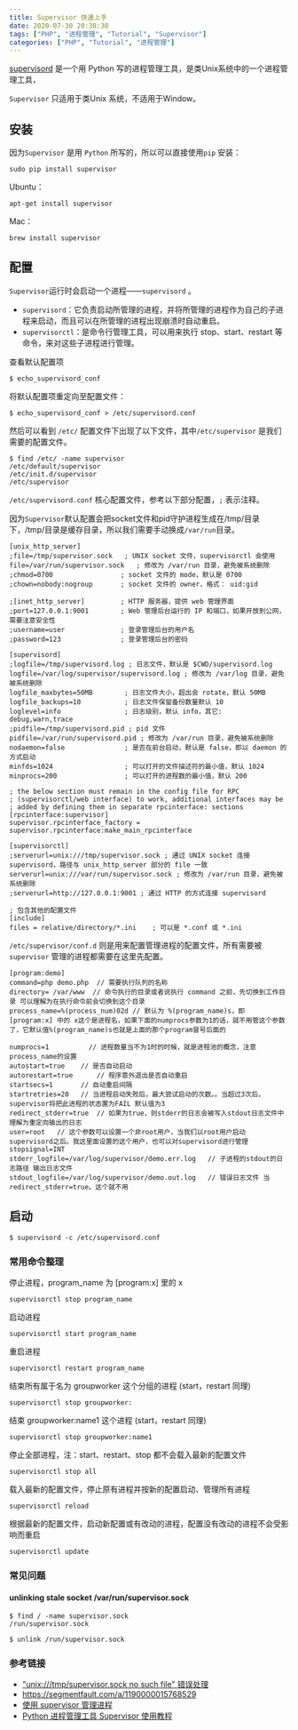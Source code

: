 ```yaml
---
title: Supervisor 快速上手
date: 2020-07-30 20:38:38
tags: ["PHP", "进程管理", "Tutorial", "Supervisor"]
categories: ["PHP", "Tutorial", "进程管理"]
---
```


[supervisord](http://supervisord.org/) 是一个用 Python 写的进程管理工具，是类Unix系统中的一个进程管理工具，

`Supervisor` 只适用于类Unix 系统，不适用于Window。

<!-- more -->

## 安装
因为`Supervisor` 是用 `Python` 所写的，所以可以直接使用`pip` 安装：

```
sudo pip install supervisor
```

Ubuntu：
```
apt-get install supervisor
```

Mac：
```
brew install supervisor
```

## 配置
`Supervisor`运行时会启动一个进程——`supervisord` 。
* `supervisord`：它负责启动所管理的进程，并将所管理的进程作为自己的子进程来启动，而且可以在所管理的进程出现崩溃时自动重启。
* `supervisorctl`：是命令行管理工具，可以用来执行 stop、start、restart 等命令，来对这些子进程进行管理。

查看默认配置项
```
$ echo_supervisord_conf
```

将默认配置项重定向至配置文件：
```
$ echo_supervisord_conf > /etc/supervisord.conf
```

然后可以看到 `/etc/` 配置文件下出现了以下文件，其中`/etc/supervisor` 是我们需要的配置文件。
```
$ find /etc/ -name supervisor
/etc/default/supervisor
/etc/init.d/supervisor
/etc/supervisor
```

`/etc/supervisord.conf` 核心配置文件，参考以下部分配置，`;` 表示注释。

因为`Supervisor`默认配置会把socket文件和pid守护进程生成在/tmp/目录下，/tmp/目录是缓存目录，所以我们需要手动换成`/var/run`目录。
```
[unix_http_server]
;file=/tmp/supervisor.sock   ; UNIX socket 文件，supervisorctl 会使用
file=/var/run/supervisor.sock   ; 修改为 /var/run 目录，避免被系统删除
;chmod=0700                 ; socket 文件的 mode，默认是 0700
;chown=nobody:nogroup       ; socket 文件的 owner，格式： uid:gid

;[inet_http_server]         ; HTTP 服务器，提供 web 管理界面
;port=127.0.0.1:9001        ; Web 管理后台运行的 IP 和端口，如果开放到公网，需要注意安全性
;username=user              ; 登录管理后台的用户名
;password=123               ; 登录管理后台的密码

[supervisord]
;logfile=/tmp/supervisord.log ; 日志文件，默认是 $CWD/supervisord.log
logfile=/var/log/supervisor/supervisord.log ; 修改为 /var/log 目录，避免被系统删除
logfile_maxbytes=50MB        ; 日志文件大小，超出会 rotate，默认 50MB
logfile_backups=10           ; 日志文件保留备份数量默认 10
loglevel=info                ; 日志级别，默认 info，其它: debug,warn,trace
;pidfile=/tmp/supervisord.pid ; pid 文件
pidfile=/var/run/supervisord.pid ; 修改为 /var/run 目录，避免被系统删除
nodaemon=false               ; 是否在前台启动，默认是 false，即以 daemon 的方式启动
minfds=1024                  ; 可以打开的文件描述符的最小值，默认 1024
minprocs=200                 ; 可以打开的进程数的最小值，默认 200

; the below section must remain in the config file for RPC
; (supervisorctl/web interface) to work, additional interfaces may be
; added by defining them in separate rpcinterface: sections
[rpcinterface:supervisor]
supervisor.rpcinterface_factory = supervisor.rpcinterface:make_main_rpcinterface

[supervisorctl]
;serverurl=unix:///tmp/supervisor.sock ; 通过 UNIX socket 连接 supervisord，路径与 unix_http_server 部分的 file 一致
serverurl=unix:///var/run/supervisor.sock ; 修改为 /var/run 目录，避免被系统删除
;serverurl=http://127.0.0.1:9001 ; 通过 HTTP 的方式连接 supervisord

; 包含其他的配置文件
[include]
files = relative/directory/*.ini    ; 可以是 *.conf 或 *.ini
```



`/etc/supervisor/conf.d` 则是用来配置管理进程的配置文件，所有需要被`supervisor` 管理的进程都需要在这里先配置。
```
[program:demo]
command=php demo.php  // 需要执行队列的名称
directory= /var/www  // 命令执行的目录或者说执行 command 之前，先切换到工作目录 可以理解为在执行命令前会切换到这个目录 
process_name=%(process_num)02d // 默认为 %(program_name)s，即 [program:x] 中的 x这个是进程名，如果下面的numprocs参数为1的话，就不用管这个参数了，它默认值%(program_name)s也就是上面的那个program冒号后面的

numprocs=1          // 进程数量当不为1时的时候，就是进程池的概念，注意process_name的设置
autostart=true    // 是否自动启动
autorestart=true      // 程序意外退出是否自动重启
startsecs=1       // 自动重启间隔 
startretries=20   // 当进程启动失败后，最大尝试启动的次数。。当超过3次后，supervisor将把此进程的状态置为FAIL 默认值为3
redirect_stderr=true  // 如果为true，则stderr的日志会被写入stdout日志文件中  理解为重定向输出的日志
user=root   // 这个参数可以设置一个非root用户，当我们以root用户启动supervisord之后。我这里面设置的这个用户，也可以对supervisord进行管理 
stopsignal=INT
stderr_logfile=/var/log/supervisor/demo.err.log   // 子进程的stdout的日志路径 输出日志文件
stdout_logfile=/var/log/supervisor/demo.out.log   // 错误日志文件 当redirect_stderr=true。这个就不用
```

## 启动

```
$ supervisord -c /etc/supervisord.conf
```

### 常用命令整理

停止进程，program_name 为 [program:x] 里的 x
```
supervisorctl stop program_name
```

启动进程

```
supervisorctl start program_name
```

重启进程

```
supervisorctl restart program_name
```

结束所有属于名为 groupworker 这个分组的进程 (start，restart 同理)
```
supervisorctl stop groupworker:
```

结束 groupworker:name1 这个进程 (start，restart 同理)
```
supervisorctl stop groupworker:name1
```

停止全部进程，注：start、restart、stop 都不会载入最新的配置文件

```
supervisorctl stop all
```

载入最新的配置文件，停止原有进程并按新的配置启动、管理所有进程
```
supervisorctl reload
```

根据最新的配置文件，启动新配置或有改动的进程，配置没有改动的进程不会受影响而重启
```
supervisorctl update
```

### 常见问题
#### unlinking stale socket /var/run/supervisor.sock

```
$ find / -name supervisor.sock
/run/supervisor.sock

$ unlink /run/supervisor.sock
```

### 参考链接
* ["unix:///tmp/supervisor.sock no such file" 错误处理](http://m.aluaa.com/articles/2019/01/02/1546398594207.html)
* https://segmentfault.com/a/1190000015768529
* [使用 supervisor 管理进程](http://liyangliang.me/posts/2015/06/using-supervisor/)
* [Python 进程管理工具 Supervisor 使用教程](https://www.cnblogs.com/restran/p/4854623.html)